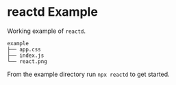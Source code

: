 # reactd Example

Working example of `reactd`.

```
example
├── app.css
├── index.js
└── react.png
```

From the example directory run `npx reactd` to get started.

